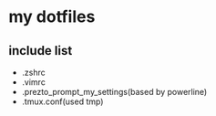 # my dotfiles
## include list
* .zshrc
* .vimrc
* .prezto_prompt_my_settings(based by powerline)
* .tmux.conf(used tmp)
